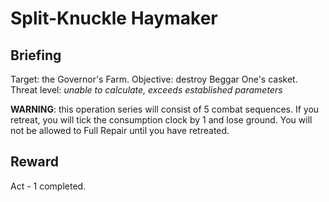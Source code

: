 # Split-Knuckle Haymaker
## Briefing

Target: the Governor's Farm. Objective: destroy Beggar One's casket. Threat level: *unable to calculate, exceeds established parameters*

**WARNING**: this operation series will consist of 5 combat sequences. If you retreat, you will tick the consumption clock by 1 and lose ground. You will not be allowed to Full Repair until you have retreated.

## Reward
Act - 1 completed.